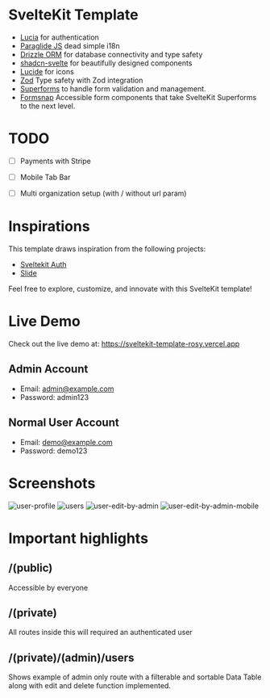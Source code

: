 # SvelteKit Template

-   [Lucia](https://lucia-auth.com/) for authentication
-   [Paraglide JS](https://inlang.com) dead simple i18n
-   [Drizzle ORM](https://orm.drizzle.team/) for database connectivity and type safety
-   [shadcn-svelte](shadcn-svelte.com) for beautifully designed components
-   [Lucide](https://lucide.dev) for icons
-   [Zod](https://zod.dev) Type safety with Zod integration
-   [Superforms](https://superforms.vercel.app) to handle form validation and management.
-   [Formsnap](https://formsnap.dev) Accessible form components that take SvelteKit Superforms to the next level.

# TODO

- [ ] Payments with Stripe
- [ ] Mobile Tab Bar
- [ ] Multi organization setup (with / without url param)


# Inspirations

This template draws inspiration from the following projects:

-   [Sveltekit Auth](https://github.com/delay/sveltekit-auth)
-   [Slide](https://github.com/ak4zh/slide)

Feel free to explore, customize, and innovate with this SvelteKit template!

# Live Demo

Check out the live demo at: https://sveltekit-template-rosy.vercel.app

## Admin Account

-   Email: admin@example.com
-   Password: admin123

## Normal User Account

-   Email: demo@example.com
-   Password: demo123

# Screenshots

![user-profile](https://github.com/ak4zh/sveltekit-template/assets/26350053/1adb410f-82ed-4bf0-86b5-105535185e37)
![users](https://github.com/ak4zh/sveltekit-template/assets/26350053/c9b384a2-7446-4795-a0eb-bc3e6295b7b4)
![user-edit-by-admin](https://github.com/ak4zh/sveltekit-template/assets/26350053/473b7f97-ab0a-416f-bd8f-e0f51a331d9e)
![user-edit-by-admin-mobile](https://github.com/ak4zh/sveltekit-template/assets/26350053/6d272051-863c-41c8-965c-a9783ef46f24)

# Important highlights

## /(public)

Accessible by everyone

## /(private)

All routes inside this will required an authenticated user

## /(private)/(admin)/users

Shows example of admin only route with a filterable and sortable Data Table along with edit and delete function implemented.
